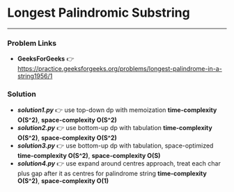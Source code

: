 # Longest Palindromic Substring

---

### Problem Links
- **__GeeksForGeeks__** :point_right: https://practice.geeksforgeeks.org/problems/longest-palindrome-in-a-string1956/1

### Solution
- **_solution1.py_** :point_right: use top-down dp with memoization **time-complexity O(S^2)**, **space-complexity O(S^2)**
- **_solution2.py_** :point_right: use bottom-up dp with tabulation **time-complexity O(S^2)**, **space-complexity O(S^2)**
- **_solution3.py_** :point_right: use bottom-up dp with tabulation, space-optimized **time-complexity O(S^2)**, **space-complexity O(S)**
- **_solution4.py_** :point_right: use expand around centres approach, treat each char plus gap after it as centres for palindrome string **time-complexity O(S^2)**, **space-complexity O(1)**

